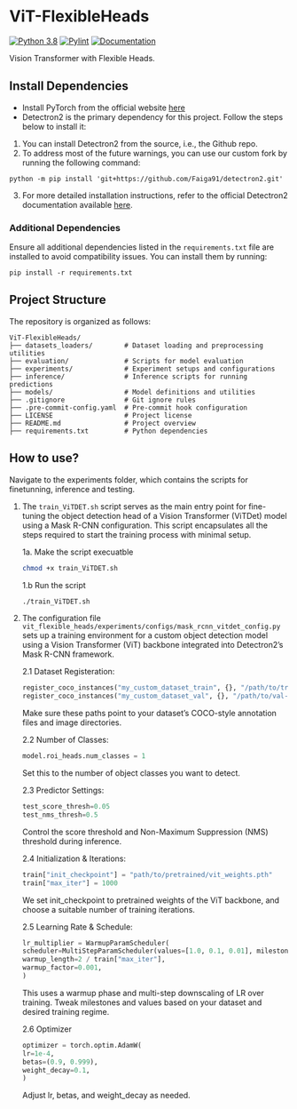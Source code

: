 # ViT-FlexibleHeads
[![Python 3.8](https://img.shields.io/badge/python-=%3E3.8-blue.svg)](https://www.python.org/downloads/release/python-3816/)
[![Pylint](https://github.com/Faiga91/ViT-FlexibleHeads/actions/workflows/pylint.yml/badge.svg)](https://github.com/Faiga91/ViT-FlexibleHeads/actions/workflows/pylint.yml)
[![Documentation](https://img.shields.io/badge/api-reference-blue.svg)](https://faiga91.github.io/ViT-FlexibleHeads)


Vision Transformer with Flexible Heads. 


## Install Dependencies
- Install PyTorch from the official website [here](https://pytorch.org/get-started/locally/)
- Detectron2 is the primary dependency for this project. Follow the steps below to install it:

1. You can install Detectron2 from the source, i.e., the Github repo.
2. To address most of the future warnings, you can use our custom fork by running the following command:

```
python -m pip install 'git+https://github.com/Faiga91/detectron2.git'
```

3. For more detailed installation instructions, refer to the official Detectron2 documentation available [here](https://detectron2.readthedocs.io/en/latest/tutorials/install.html).

### Additional Dependencies

Ensure all additional dependencies listed in the `requirements.txt` file are installed to avoid compatibility issues. You can install them by running:

```
pip install -r requirements.txt
```

## Project Structure 
The repository is organized as follows: 

```plaintext
ViT-FlexibleHeads/
├── datasets_loaders/        # Dataset loading and preprocessing utilities
├── evaluation/              # Scripts for model evaluation
├── experiments/             # Experiment setups and configurations
├── inference/               # Inference scripts for running predictions
├── models/                  # Model definitions and utilities
├── .gitignore               # Git ignore rules
├── .pre-commit-config.yaml  # Pre-commit hook configuration
├── LICENSE                  # Project license
├── README.md                # Project overview
├── requirements.txt         # Python dependencies
```

## How to use? 
Navigate to the experiments folder, which contains the scripts for finetunning, inference and testing.

1. The `train_ViTDET.sh` script serves as the main entry point for fine-tuning the object detection head of a Vision Transformer (ViTDet) model using a Mask R-CNN configuration. This script encapsulates all the steps required to start the training process with minimal setup.


    1a. Make the script execuatble 
    ```bash
    chmod +x train_ViTDET.sh
    ```
    1.b Run the script 

    ```bash
    ./train_ViTDET.sh
    ```

2. The configuration file `vit_flexible_heads/experiments/configs/mask_rcnn_vitdet_config.py`  sets up a training environment for a custom object detection model using a Vision Transformer (ViT) backbone integrated into Detectron2’s Mask R-CNN framework.

   2.1 Dataset Registeration: 
    ```python
    register_coco_instances("my_custom_dataset_train", {}, "/path/to/train-annotations.json", "/path/to/train-images")
    register_coco_instances("my_custom_dataset_val", {}, "/path/to/val-annotations.json", "/path/to/val-images")
    ```
    Make sure these paths point to your dataset’s COCO-style annotation files and image directories.

    2.2 Number of Classes:
    ```python
    model.roi_heads.num_classes = 1
    ```
    Set this to the number of object classes you want to detect.

    2.3 Predictor Settings:
    ```python
    test_score_thresh=0.05
    test_nms_thresh=0.5
    ```
    Control the score threshold and Non-Maximum Suppression (NMS) threshold during inference.

    2.4 Initialization & Iterations:
    ```python
    train["init_checkpoint"] = "path/to/pretrained/vit_weights.pth"
    train["max_iter"] = 1000
    ```
    We set init_checkpoint to pretrained weights of the ViT backbone, and choose a suitable number of training iterations.

    2.5 Learning Rate & Schedule:
    ```python
    lr_multiplier = WarmupParamScheduler(
    scheduler=MultiStepParamScheduler(values=[1.0, 0.1, 0.01], milestones=[500, 800]),
    warmup_length=2 / train["max_iter"],
    warmup_factor=0.001,
    )
    ```
    This uses a warmup phase and multi-step downscaling of LR over training. Tweak milestones and values based on your dataset and desired training regime.

    2.6 Optimizer
    ```python
    optimizer = torch.optim.AdamW(
    lr=1e-4,
    betas=(0.9, 0.999),
    weight_decay=0.1,
    )
    ```
    Adjust lr, betas, and weight_decay as needed.
    








